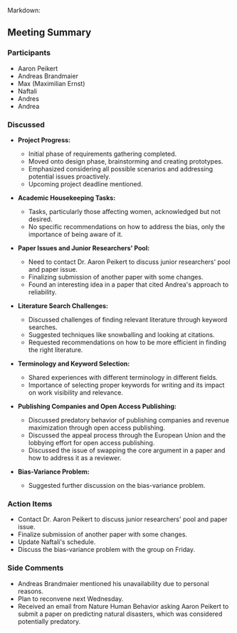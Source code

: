 Markdown:

## Meeting Summary 

### Participants

- Aaron Peikert
- Andreas Brandmaier
- Max (Maximilian Ernst)
- Naftali
- Andres
- Andrea

### Discussed

- **Project Progress:**

    - Initial phase of requirements gathering completed.
    - Moved onto design phase, brainstorming and creating prototypes.
    - Emphasized considering all possible scenarios and addressing potential issues proactively.
    - Upcoming project deadline mentioned.

- **Academic Housekeeping Tasks:**

    - Tasks, particularly those affecting women, acknowledged but not desired.
    - No specific recommendations on how to address the bias, only the importance of being aware of it.

- **Paper Issues and Junior Researchers' Pool:**

    - Need to contact Dr. Aaron Peikert to discuss junior researchers' pool and paper issue.
    - Finalizing submission of another paper with some changes.
    - Found an interesting idea in a paper that cited Andrea's approach to reliability.

- **Literature Search Challenges:**

    - Discussed challenges of finding relevant literature through keyword searches.
    - Suggested techniques like snowballing and looking at citations.
    - Requested recommendations on how to be more efficient in finding the right literature.

- **Terminology and Keyword Selection:**

    - Shared experiences with different terminology in different fields.
    - Importance of selecting proper keywords for writing and its impact on work visibility and relevance.

- **Publishing Companies and Open Access Publishing:**

    - Discussed predatory behavior of publishing companies and revenue maximization through open access publishing.
    - Discussed the appeal process through the European Union and the lobbying effort for open access publishing.
    - Discussed the issue of swapping the core argument in a paper and how to address it as a reviewer.

- **Bias-Variance Problem:**

    - Suggested further discussion on the bias-variance problem.

### Action Items

- Contact Dr. Aaron Peikert to discuss junior researchers' pool and paper issue.
- Finalize submission of another paper with some changes.
- Update Naftali's schedule.
- Discuss the bias-variance problem with the group on Friday.

### Side Comments

- Andreas Brandmaier mentioned his unavailability due to personal reasons.
- Plan to reconvene next Wednesday.
- Received an email from Nature Human Behavior asking Aaron Peikert to submit a paper on predicting natural disasters, which was considered potentially predatory.